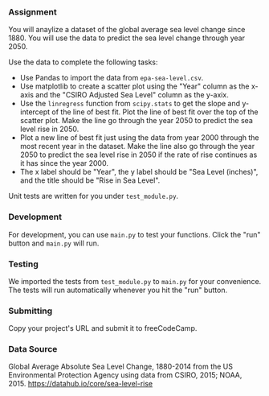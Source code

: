 ### Assignment

You will anaylize a dataset of the global average sea level change since 1880. You will use the data to predict the sea level change through year 2050.

Use the data to complete the following tasks:
* Use Pandas to import the data from `epa-sea-level.csv`.
* Use matplotlib to create a scatter plot using the "Year" column 
  as the x-axis and the "CSIRO Adjusted Sea Level" column as the y-axix.
* Use the `linregress` function from `scipy.stats` to get the slope 
  and y-intercept of the line of best fit. Plot the line of best fit 
  over the top of the scatter plot. Make the line go through the 
  year 2050 to predict the sea level rise in 2050.
* Plot a new line of best fit just using the data from year 2000 through the most recent year in the dataset. 
  Make the line also go through the year 2050 to predict the sea level rise in 2050 if the rate of rise continues as 
  it has since the year 2000.
* The x label should be "Year", the y label should be "Sea Level (inches)", and the title should be "Rise in Sea Level".

Unit tests are written for you under `test_module.py`.

### Development

For development, you can use `main.py` to test your functions. Click the "run" button and `main.py` will run.

### Testing 

We imported the tests from `test_module.py` to `main.py` for your convenience. The tests will run automatically whenever you hit the "run" button.

### Submitting

Copy your project's URL and submit it to freeCodeCamp.

### Data Source
Global Average Absolute Sea Level Change, 1880-2014 from the US Environmental Protection Agency using data from CSIRO, 2015; NOAA, 2015.
https://datahub.io/core/sea-level-rise
